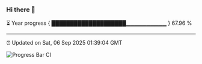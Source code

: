 ### Hi there 👋

⏳ Year progress { ████████████████████▁▁▁▁▁▁▁▁▁▁ } 67.96 %

---

⏰ Updated on Sat, 06 Sep 2025 01:39:04 GMT

![Progress Bar CI](https://github.com/liununu/liununu/workflows/Progress%20Bar%20CI/badge.svg)
